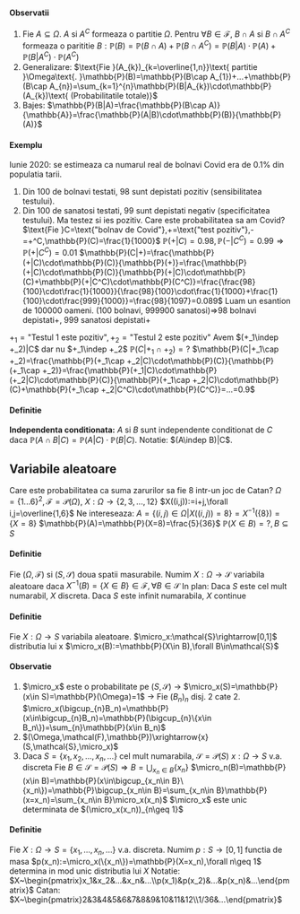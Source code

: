 #### Observatii
1) Fie $A\subseteq\Omega$. $A$ si $A^C$ formeaza o partitie $\Omega$. Pentru $\forall B\in\mathcal{F}$, $B\cap A$ si $B \cap A^C$ formeaza o parititie $B:\mathbb{P}(B)=\mathbb{P}(B\cap A)+\mathbb{P}(B\cap A^C)=\mathbb{P}(B|A)\cdot\mathbb{P}(A)+\mathbb{P}(B|A^C)\cdot\mathbb{P}(A^C)$
2) Generalizare:  $\text{Fie }(A_{k})_{k=\overline{1,n}}\text{ partitie }\Omega\text{. }\mathbb{P}(B)=\mathbb{P}(B\cap A_{1})+...+\mathbb{P}(B\cap A_{n})=\sum_{k=1}^{n}\mathbb{P}(B|A_{k})\cdot\mathbb{P}(A_{k})\text{ (Probabilitatile totale)}$
3) Bajes: $\mathbb{P}(B|A)=\frac{\mathbb{P}(B\cap A)}{\mathbb{A}}=\frac{\mathbb{P}(A|B)\cdot\mathbb{P}(B)}{\mathbb{P}(A)}$

#### Exemplu
Iunie 2020: se estimeaza ca numarul real de bolnavi Covid era de 0.1% din populatia tarii.
1) Din 100 de bolnavi testati, 98 sunt depistati pozitiv (sensibilitatea testului).
2) Din 100 de sanatosi testati, 99 sunt depistati negativ (specificitatea testului).
Ma testez si ies pozitiv. Care este probabilitatea sa am Covid?
$\text{Fie }C=\text{"bolnav de Covid"},+=\text{"test pozitiv"},-=+^C,\mathbb{P}(C)=\frac{1}{1000}$
$\mathbb{P}(+|C)=0.98,\mathbb{P}(-|C^C)=0.99\Rightarrow\mathbb{P}(+|C^C)=0.01$
$\mathbb{P}(C|+)=\frac{\mathbb{P}(+|C)\cdot\mathbb{P}(C)}{\mathbb{P}(+)}=\frac{\mathbb{P}(+|C)\cdot\mathbb{P}(C)}{\mathbb{P}(+|C)\cdot\mathbb{P}(C)+\mathbb{P}(+|C^C)\cdot\mathbb{P}(C^C)}=\frac{\frac{98}{100}\cdot\frac{1}{1000}}{\frac{98}{100}\cdot\frac{1}{1000}+\frac{1}{100}\cdot\frac{999}{1000}}=\frac{98}{1097}=0.089$
Luam un esantion de 100000 oameni. (100 bolnavi, 999900 sanatosi)=>98 bolnavi depistati+, 999 sanatosi depistati+

$+_1=\text{"Testul 1 este pozitiv"},+_2=\text{"Testul 2 este pozitiv"}$
Avem $(+_1\indep +_2)|C$ dar nu $+_1\indep +_2$
$\mathbb{P}(C|+_1\cap +_2)=?$
$\mathbb{P}(C|+_1\cap +_2)=\frac{\mathbb{P}(+_1\cap +_2|C)\cdot\mathbb{P}(C)}{\mathbb{P}(+_1\cap +_2)}=\frac{\mathbb{P}(+_1|C)\cdot\mathbb{P}(+_2|C)\cdot\mathbb{P}(C)}{\mathbb{P}(+_1\cap +_2|C)\cdot\mathbb{P}(C)+\mathbb{P}(+_1\cap +_2|C^C)\cdot\mathbb{P}(C^C)}=...=0.9$
#### Definitie
$\newcommand{\indep}{\perp \!\!\! \perp}$**Independenta conditionata:** $A$ si $B$ sunt independente conditionat de $C$ daca $\mathbb{P}(A\cap B|C)=\mathbb{P}(A|C)\cdot\mathbb{P}(B|C)$. Notatie: $(A\indep B)|C$.

## Variabile aleatoare
Care este probabilitatea ca suma zarurilor sa fie 8 intr-un joc de Catan?
$\Omega=\{1...6\}^2,\mathcal{F}=\mathcal{P}(\Omega),$
$X:\Omega\rightarrow\{2,3,...,12\}$
$X((i,j)):=i+j,\forall i,j=\overline{1,6}$
Ne intereseaza:
$A=\{(i,j)\in\Omega|X((i,j))=8\}=X^{-1}(\{8\})=\{X=8\}$
$\mathbb{P}(A)=\mathbb{P}(X=8)=\frac{5}{36}$
$\mathbb{P}(X\in B)=?,B\subseteq S$
#### Definitie
Fie $(\Omega,\mathcal{F})$ si $(S,\mathcal{S})$ doua spatii masurabile.
Numim $X:\Omega\rightarrow\mathcal{S}$ variabila aleatoare daca $X^{-1}(B)=\{X\in B\}\in\mathcal{F},\forall B\in\mathcal{S}$
In plan: Daca $S$ este cel mult numarabil, $X$ discreta. Daca $S$ este infinit numarabila, $X$ continue

#### Definitie
Fie $X:\Omega\rightarrow S$ variabila aleatoare.
$\micro_x:\mathcal{S}\rightarrow[0,1]$ distributia lui x
$\micro_x(B):=\mathbb{P}(X\in B),\forall B\in\mathcal{S}$
#### Observatie
1) $\micro_x$ este o probabilitate pe $(S,\mathcal{S})$
	-> $\micro_x(S)=\mathbb{P}(x\in S)=\mathbb{P}(\Omega)=1$
	-> Fie $(B_n)_n$ disj. 2 cate 2. $\micro_x(\bigcup_{n}B_n)=\mathbb{P}(x\in\bigcup_{n}B_n)=\mathbb{P}(\bigcup_{n}\{x\in B_n\})=\sum_{n}\mathbb{P}(x\in B_n)$
2) $(\Omega,\mathcal(F),\mathbb{P})\xrightarrow{x}(S,\mathcal{S},\micro_x)$
3) Daca $S=\{x_1,x_2,...,x_n,...\}$ cel mult numarabila, $\mathcal{S}=\mathcal{P}(S)$
	$x:\Omega\rightarrow S$ v.a. discreta
	Fie $B\in\mathcal{S}=\mathcal{P}(S)\Rightarrow B=\bigcup_{x_n\in B}\{x_n\}$
	$\micro_n(B)=\mathbb{P}(x\in B)=\mathbb{P}(x\in\bigcup_{x_n\in B}\{x_n\})=\mathbb{P}\bigcup_{x_n\in B}=\sum_{x_n\in B}\mathbb{P}(x=x_n)=\sum_{x_n\in B}\micro_x(x_n)$
	$\micro_x$ este unic determinata de $(\micro_x(x_n))_{n\geq 1}$

#### Definitie
Fie $X:\Omega\rightarrow S=\{x_1,...,x_n,...\}$ v.a. discreta.
Numim $p:S\rightarrow[0,1]$ functia de masa
$p(x_n):=\micro_x(\{x_n\})=\mathbb{P}(X=x_n),\forall n\geq 1$ determina in mod unic distributia lui $X$
Notatie: $X~\begin{pmatrix}x_1&x_2&...&x_n&...\\p(x_1)&p(x_2)&...&p(x_n)&...\end{pmatrix}$
Catan: $X~\begin{pmatrix}2&3&4&5&6&7&8&9&10&11&12\\1/36&...\end{pmatrix}$

